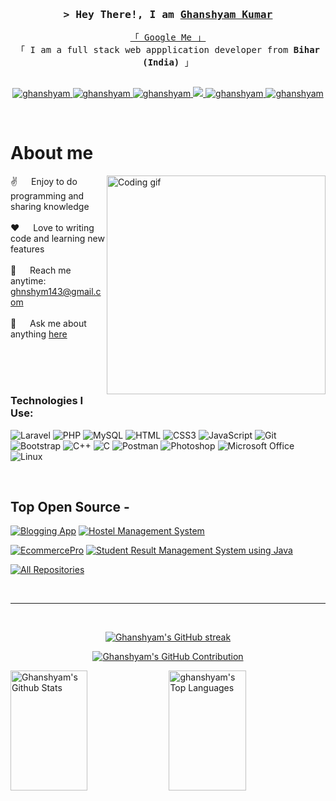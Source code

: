 <!-- Intro  -->
<h3 align="center">
        <samp>&gt; Hey There!, I am
                <b><a target="_blank" href=""> Ghanshyam Kumar</a></b>
        </samp>
</h3>


<p align="center"> 
  <samp>
    <a href="https://www.google.com/">「 Google Me 」</a>
    <br>
    「 I am a full stack web appplication developer from <b>Bihar (India)</b> 」
    <br>
    <br>
  </samp>
</p>

<p align="center">
 <a href="https://ghanshyam.com" target="blank">
  <img src="https://img.shields.io/badge/Website-DC143C?style=for-the-badge&logo=medium&logoColor=white" alt="ghanshyam" />
 </a>
 <a href="https://linkedin.com/in/ghnshym143/" target="_blank">
  <img src="https://img.shields.io/badge/LinkedIn-0077B5?style=for-the-badge&logo=linkedin&logoColor=white" alt="ghanshyam"/>
 </a>
 <a href="https://dev.to/ghnshym" target="_blank">
  <img src="https://img.shields.io/badge/dev.to-0A0A0A?style=for-the-badge&logo=dev.to&logoColor=white" alt="ghanshyam" />
 </a>
 <a href="https://twitter.com/" target="_blank">
  <img src="https://img.shields.io/badge/Twitter-1DA1F2?style=for-the-badge&logo=twitter&logoColor=white" />
 </a>
 <a href="https://instagram.com/ghnshym143" target="_blank">
  <img src="https://img.shields.io/badge/Instagram-fe4164?style=for-the-badge&logo=instagram&logoColor=white" alt="ghanshyam" />
 </a> 
 <a href="https://facebook.com/ghnshym143" target="_blank">
  <img src="https://img.shields.io/badge/Facebook-20BEFF?&style=for-the-badge&logo=facebook&logoColor=white" alt="ghanshyam"  />
  </a> 
</p>
<br />

<!-- About Section -->
 # About me
 
<p>
 <img align="right" width="350" src="/assets/programmer.gif" alt="Coding gif" />
  
 ✌️ &emsp; Enjoy to do programming and sharing knowledge <br/><br/>
 ❤️ &emsp; Love to writing code and learning new features<br/><br/>
 📧 &emsp; Reach me anytime: ghnshym143@gmail.com<br/><br/>
 💬 &emsp; Ask me about anything [here](https://github.com/ghnshym/)

</p>

<br/>
<br/>
<br/>

### Technologies I Use:

![Laravel](https://img.shields.io/badge/Laravel-FF2D20?style=for-the-badge&logo=laravel&logoColor=white)
![PHP](https://img.shields.io/badge/PHP-777BB4?style=for-the-badge&logo=php&logoColor=white)
![MySQL](https://img.shields.io/badge/MySQL-4479A1?style=for-the-badge&logo=mysql&logoColor=white)
![HTML](https://img.shields.io/badge/HTML5-E34F26?style=for-the-badge&logo=html5&logoColor=white)
![CSS3](https://img.shields.io/badge/CSS3-1572B6?style=for-the-badge&logo=css3&logoColor=white)
![JavaScript](https://img.shields.io/badge/JavaScript-F0DB4F?style=for-the-badge&labelColor=black&logo=javascript&logoColor=F0DB4F)
![Git](https://img.shields.io/badge/Git-F05032?style=for-the-badge&logo=git&logoColor=white)
![Bootstrap](https://img.shields.io/badge/Bootstrap-563D7C?style=for-the-badge&logo=bootstrap&logoColor=white)
![C++](https://img.shields.io/badge/C++-00599C?style=for-the-badge&logo=c%2B%2B&logoColor=white)
![C](https://img.shields.io/badge/C-00599C?style=for-the-badge&logo=c&logoColor=white)
![Postman](https://img.shields.io/badge/Postman-FF6C37?style=for-the-badge&logo=postman&logoColor=white)
![Photoshop](https://img.shields.io/badge/Photoshop-31A8FF?style=for-the-badge&logo=adobe-photoshop&logoColor=white)
![Microsoft Office](https://img.shields.io/badge/Microsoft%20Office-D83B01?style=for-the-badge&logo=microsoft-office&logoColor=white)
![Linux](https://img.shields.io/badge/Linux-FCC624?style=for-the-badge&logo=linux&logoColor=black)




<br/>

## Top Open Source -

[![Blogging App](https://github-readme-stats.vercel.app/api/pin/?username=ghnshym&repo=Blogging-App&border_color=7F3FBF&bg_color=0D1117&title_color=C9D1D9&text_color=8B949E&icon_color=7F3FBF)](https://github.com/Ghnshym/Blogging-App)
[![Hostel Management System](https://github-readme-stats.vercel.app/api/pin/?username=ghnshym&repo=Hostel_management_system&border_color=7F3FBF&bg_color=0D1117&title_color=C9D1D9&text_color=8B949E&icon_color=7F3FBF)](https://github.com/Ghnshym/Hostel_management_system)

[![EcommercePro](https://github-readme-stats.vercel.app/api/pin/?username=ghnshym&repo=EcommercePro&border_color=7F3FBF&bg_color=0D1117&title_color=C9D1D9&text_color=8B949E&icon_color=7F3FBF)](https://github.com/Ghnshym/EcommercePro)
[![Student Result Management System using Java](https://github-readme-stats.vercel.app/api/pin/?username=ghnshym&repo=student-result-management-system-using-java&border_color=7F3FBF&bg_color=0D1117&title_color=C9D1D9&text_color=8B949E&icon_color=7F3FBF)](https://github.com/Ghnshym/student-result-management-system-using-java)

<p align="left">
  <a href="https://github.com/ghnshym?tab=repositories" target="_blank"><img alt="All Repositories" title="All Repositories" src="https://img.shields.io/badge/-All%20Repos-2962FF?style=for-the-badge&logo=koding&logoColor=white"/></a>
</p>

<br/>
<hr/>
<br/>






<p align="center">
  <a href="https://github.com/ghnshym">
    <img src="https://github-readme-streak-stats.herokuapp.com/?user=ghnshym&theme=radical&border=7F3FBF&background=0D1117" alt="Ghanshyam's GitHub streak"/>
  </a>
</p>

<p align="center">
  <a href="https://github.com/ghnshym">
    <img src="https://github-profile-summary-cards.vercel.app/api/cards/profile-details?username=ghnshym&theme=radical" alt="Ghanshyam's GitHub Contribution"/>
  </a>
</p>

<a> 
    <a href="https://github.com/ghnshym"><img alt="Ghanshyam's Github Stats" src="https://denvercoder1-github-readme-stats.vercel.app/api?username=ghnshym&show_icons=true&count_private=true&theme=react&border_color=7F3FBF&bg_color=0D1117&title_color=F85D7F&icon_color=F8D866" height="192px" width="49.5%"/></a>
  <a href="https://github.com/ghnshym"><img alt="ghanshyam's Top Languages" src="https://denvercoder1-github-readme-stats.vercel.app/api/top-langs/?username=ghnshym&langs_count=8&layout=compact&theme=react&border_color=7F3FBF&bg_color=0D1117&title_color=F85D7F&icon_color=F8D866" height="192px" width="49.5%"/></a>
  <br/>
</a>

